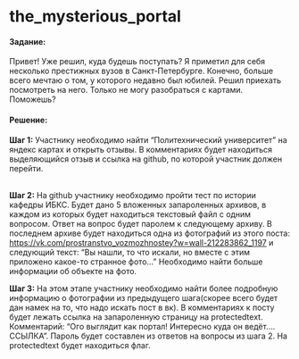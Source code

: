 <h1>the_mysterious_portal</h1>

<h4>Задание:</h4>
<p>Привет! Уже решил, куда будешь поступать? Я приметил для себя несколько престижных вузов в Санкт-Петербурге. Конечно, больше всего мечтаю о том, у которого недавно был юбилей. Решил приехать посмотреть на него. Только не могу разобраться с картами. Поможешь?</p>

<h4>Решение:</h4>
<b>Шаг 1:</b> <span>Участнику необходимо найти “Политехнический университет” на яндекс картах и открыть отзывы. В комментариях будет находиться выделяющийся отзыв и ссылка на github, по которой участник должен перейти.</span><br><br>

<b>Шаг 2:</b> <span>На github участнику необходимо пройти тест по истории кафедры ИБКС. Будет дано 5 вложенных запароленных архивов, в каждом из которых будет находиться текстовый файл с одним вопросом. Ответ на вопрос будет паролем к следующему архиву. В последнем архиве будет находиться одна из фотографий из этого поста: https://vk.com/prostranstvo_vozmozhnostey?w=wall-212283862_1197 и следующий текст: “Вы нашли, то что искали, но вместе с этим приложено какое-то странное фото...” Необходимо найти больше информации об объекте на фото.</span><br>

<b>Шаг 3:</b> <span>На этом этапе участнику необходимо найти более подробную информацию о фотографии из предыдущего шага(скорее всего будет дан намек на то, что надо искать пост в вк). В комментариях к посту будет лежать ссылка на запароленную страницу на protectedtext. Комментарий: “Ого выглядит как портал! Интересно куда он ведёт.... ССЫЛКА”. Пароль будет составлен из ответов на вопросы из шага 2. На protectedtext будет находиться флаг.</span>
